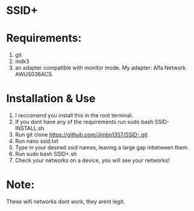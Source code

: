# SSID+
# Requirements: 
1. git 
2. mdk3
3. an adapter compatible with monitor mode. 
My adapter: Alfa Network AWUS036ACS.
# Installation & Use
1. I reccomend you install this in the root terminal.
2. If you dont have any of the requirements run sudo bash SSID-INSTALL.sh
3. Run git clone https://github.com/Jimbo1357/SSID-.git
4. Run nano ssid.txt
5. Type in your desired ssid names, leaving a large gap inbetween them.
6. Run sudo bash SSID+.sh
7. Check your networks on a device, you will see your networks!
# Note:
These wifi networks dont work, they arent legit.

